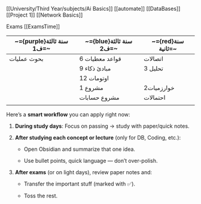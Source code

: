 [[University/Third Year/subjects/Ai Basics]]
[[automate]]
[[DataBases]]
[[Project 1]]
[[Network Basics]]

Exams  [[ExamsTime]]

| ~={purple}سنة ثالثة ف1=~ | ~={blue}سنة ثالثة ف2=~ | ~={red}سنة ثانية=~ |
| ------------------------ | ---------------------- | ------------------ |
| بحوث عمليات              | قواعد معطيات 6         | اتصالات            |
|                          | مبادئ ذكاء 9           | تحليل 3<br>        |
|                          | اوتومات 12             |                    |
|                          | مشروع 1                | خوارزميات2         |
|                          | مشروع حسابات           | احتمالات           |
|                          |                        |                    |


Here’s a **smart workflow** you can apply right now:

1. **During study days**: Focus on passing → study with paper/quick notes.
    
2. **After studying each concept or lecture** (only for DB, Coding, etc.):
    
    - Open Obsidian and summarize that one idea.
        
    - Use bullet points, quick language — don’t over-polish.
        
3. **After exams** (or on light days), review paper notes and:
    
    - Transfer the important stuff (marked with ✅).
        
    - Toss the rest.
      
  